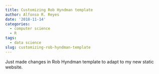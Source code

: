 ```yaml
---
title: Customizing Rob Hyndman template
author: Alfonso R. Reyes
date: '2018-11-14'
categories:
  - computer science
  - R
tags:
  - data science
slug: customizing-rob-hyndman-template
---
```


Just made changes in Rob Hyndman template to adapt to my new static website.


